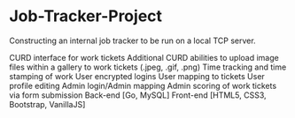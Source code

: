 # Job-Tracker-Project
Constructing an internal job tracker to be run on a local TCP server.

CURD interface for work tickets
Additional CURD abilities to upload image files within a gallery to work tickets (.jpeg, .gif, .png)
Time tracking and time stamping of work
User encrypted logins
User mapping to tickets
User profile editing
Admin login/Admin mapping
Admin scoring of work tickets via form submission
Back-end [Go, MySQL]
Front-end [HTML5, CSS3, Bootstrap, VanillaJS]
